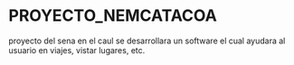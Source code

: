 # PROYECTO_NEMCATACOA
proyecto del sena en el caul se desarrollara un software el cual ayudara al usuario en viajes, vistar lugares, etc.
